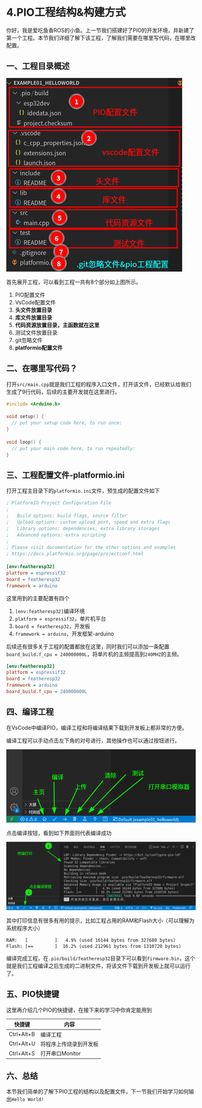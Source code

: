 # 4.PIO工程结构&构建方式

你好，我是爱吃鱼香ROS的小鱼。上一节我们搭建好了PIO的开发环境，并新建了第一个工程。本节我们详细了解下该工程，了解我们需要在哪里写代码，在哪里改配置。

## 一、工程目录概述

![image-20221218001241164](4.PIO%E5%B7%A5%E7%A8%8B%E7%BB%93%E6%9E%84&%E6%9E%84%E5%BB%BA%E6%96%B9%E5%BC%8F/imgs/image-20221218001241164.png)

首先展开工程，可以看到工程一共有8个部分如上图所示。

1. PIO配置文件
2. VsCode配置文件
3. **头文件放置目录**
4. **库文件放置目录**
5. **代码资源放置目录，主函数就在这里**
6. 测试文件放置目录
7. git忽略文件
8. **platformio配置文件**

## 二、在哪里写代码？

打开`src/main.cpp`就是我们工程的程序入口文件，打开该文件，已经默认给我们生成了9行代码，后续的主要开发就在这里进行。

```c++
#include <Arduino.h>

void setup() {
  // put your setup code here, to run once:
}

void loop() {
  // put your main code here, to run repeatedly:
}
```

## 三、工程配置文件-platformio.ini

打开工程主目录下的`platformio.ini`文件，预生成的配置文件如下

```ini
; PlatformIO Project Configuration File
;
;   Build options: build flags, source filter
;   Upload options: custom upload port, speed and extra flags
;   Library options: dependencies, extra library storages
;   Advanced options: extra scripting
;
; Please visit documentation for the other options and examples
; https://docs.platformio.org/page/projectconf.html

[env:featheresp32]
platform = espressif32
board = featheresp32
framework = arduino
```

这里用到的主要配置有四个

1. `[env:featheresp32]`编译环境
2. `platform = espressif32`，单片机平台
3. `board = featheresp32`，开发板
4. `framework = arduino`，开发框架-arduino

后续还有很多关于工程的配置都放在这里，同时我们可以添加一条配置`board_build.f_cpu = 240000000L`，将单片机的主频提高到`240MHZ`的主频。

```ini
[env:featheresp32]
platform = espressif32
board = featheresp32
framework = arduino
board_build.f_cpu = 240000000L
```

## 四、编译工程

在VsCode中编译PIO，编译工程和将编译结果下载到开发板上都非常的方便。

编译工程可以手动点击左下角的对号进行，其他操作也可以通过按钮进行。

![image-20221218013002983](4.PIO%E5%B7%A5%E7%A8%8B%E7%BB%93%E6%9E%84&%E6%9E%84%E5%BB%BA%E6%96%B9%E5%BC%8F/imgs/image-20221218013002983.png)

点击编译按钮，看到如下界面则代表编译成功

![image-20221218013137654](4.PIO%E5%B7%A5%E7%A8%8B%E7%BB%93%E6%9E%84&%E6%9E%84%E5%BB%BA%E6%96%B9%E5%BC%8F/imgs/image-20221218013137654.png)

其中打印信息有很多有用的提示，比如工程占用的RAM和Flash大小（可以理解为系统程序大小）

```
RAM:   [          ]   4.9% (used 16144 bytes from 327680 bytes)
Flash: [==        ]  16.2% (used 212961 bytes from 1310720 bytes)
```

编译完成工程，在`.pio/build/featheresp32`目录下可以看到`firmware.bin`，这个就是我们工程编译之后生成的二进制文件，将该文件下载到开发板上就可以运行了。

## 五、PIO快捷键

这里再介绍几个PIO的快捷键，在接下来的学习中你肯定能用到

| 快捷键     | 内容                   |
| ---------- | ---------------------- |
| Ctrl+Alt+B | 编译工程               |
| Ctrl+Alt+U | 将程序上传烧录到开发板 |
| Ctrl+Alt+S | 打开串口Monitor        |

## 六、总结

本节我们简单的了解下PIO工程的结构以及配置文件，下一节我们开始学习如何输出`Hello World!`